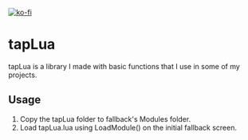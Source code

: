 [![ko-fi](https://ko-fi.com/img/githubbutton_sm.svg)](https://ko-fi.com/W7W32691S)

# tapLua

tapLua is a library I made with basic functions that I use in some of my projects.

## Usage

1. Copy the tapLua folder to fallback's Modules folder.
2. Load tapLua.lua using LoadModule() on the initial fallback screen.
